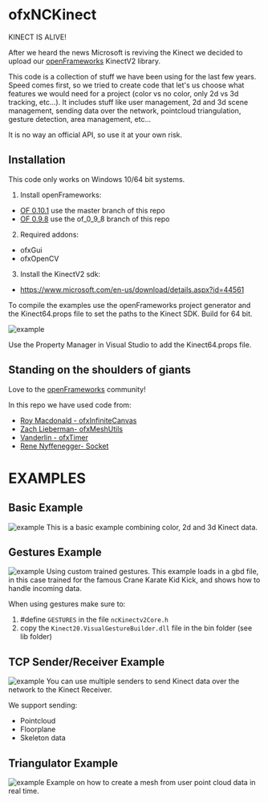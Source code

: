 ofxNCKinect
===========

KINECT IS ALIVE!

After we heard the news Microsoft is reviving the Kinect we decided to upload our [openFrameworks](https://openframeworks.cc/) KinectV2 library.

This code is a collection of stuff we have been using for the last few years. Speed comes first, so we tried to create code that let's us choose what features we would need for a project (color vs no color, only 2d vs 3d tracking, etc...). It includes stuff like user management, 2d and 3d scene management, sending data over the network, pointcloud triangulation, gesture detection, area management, etc...

It is no way an official API, so use it at your own risk.

Installation
------------
This code only works on Windows 10/64 bit systems.

1) Install openFrameworks:

* [OF 0.10.1](https://openframeworks.cc/download/) use the master branch of this repo
* [OF 0.9.8](https://openframeworks.cc/download/older/) use the of_0_9_8 branch of this repo

2) Required addons:

* ofxGui
* ofxOpenCV

3) Install the KinectV2 sdk:

* https://www.microsoft.com/en-us/download/details.aspx?id=44561

To compile the examples use the openFrameworks project generator and the Kinect64.props file to set the paths to the Kinect SDK.  Build for 64 bit.

![example](https://raw.githubusercontent.com/wearenocomputer/ofxncKinect/master/images/pm.jpg)

Use the Property Manager in Visual Studio to add the Kinect64.props file.

Standing on the shoulders of giants
-----------------------------------
Love to the [openFrameworks](https://openframeworks.cc/) community!

In this repo we have used code from:

* [Roy Macdonald - ofxInfiniteCanvas](https://github.com/roymacdonald/ofxInfiniteCanvas)
* [Zach Lieberman- ofxMeshUtils](https://github.com/ofZach/ofxMeshUtils)
* [Vanderlin - ofxTimer](https://github.com/vanderlin/ofxTimer)
* [Rene Nyffenegger- Socket](https://github.com/ReneNyffenegger/Socket.cpp)


EXAMPLES
========


Basic Example
-------------
![example](https://raw.githubusercontent.com/wearenocomputer/ofxncKinect/master/images/2.jpg)
This is a basic example combining color, 2d and 3d Kinect data.


Gestures Example
----------------
![example](https://raw.githubusercontent.com/wearenocomputer/ofxncKinect/master/images/4.gif)
Using custom trained gestures.
This example loads in a gbd file, in this case trained for the famous Crane Karate Kid Kick, and shows how to handle incoming data.

When using gestures make sure to:
1. #define `GESTURES` in the file `ncKinectv2Core.h`
2. copy the `Kinect20.VisualGestureBuilder.dll` file in the bin folder (see lib folder)


TCP Sender/Receiver Example
---------------------------
![example](https://raw.githubusercontent.com/wearenocomputer/ofxncKinect/master/images/3.jpg)
You can use multiple senders to send Kinect data over the network to the Kinect Receiver.

We support sending:

* Pointcloud
* Floorplane
* Skeleton data


Triangulator Example
--------------------
![example](https://raw.githubusercontent.com/wearenocomputer/ofxncKinect/master/images/1.jpg)
Example on how to create a mesh from user point cloud data in real time.
